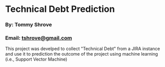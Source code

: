 # Technical Debt Prediction
### By: Tommy Shrove
### Email: tshrove@gmail.com

This project was develped to collect "Technical Debt" from a JIRA instance and use it to prediction the outcome of the project using machine learning (i.e., Support Vector Machine)


